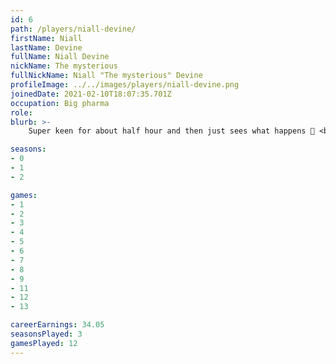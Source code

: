 ```yaml
---
id: 6
path: /players/niall-devine/
firstName: Niall
lastName: Devine
fullName: Niall Devine
nickName: The mysterious
fullNickName: Niall "The mysterious" Devine
profileImage: ../../images/players/niall-devine.png
joinedDate: 2021-02-10T18:07:35.701Z
occupation: Big pharma
role: 
blurb: >-
    Super keen for about half hour and then just sees what happens 🤷‍ <br /> His biggest tournament win to date is circa $5. <br /> No-one can read him or knows whats going on.

seasons:
- 0
- 1
- 2

games:
- 1
- 2
- 3
- 4
- 5
- 6
- 7
- 8
- 9
- 11
- 12
- 13

careerEarnings: 34.05
seasonsPlayed: 3
gamesPlayed: 12
---
```

